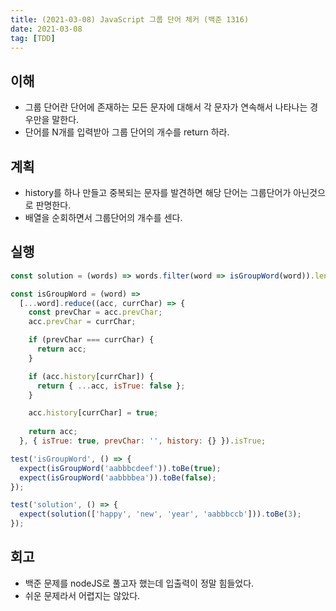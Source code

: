 ```yaml
---
title: (2021-03-08) JavaScript 그룹 단어 체커 (백준 1316)
date: 2021-03-08
tag: [TDD]
---
```


## 이해

- 그룹 단어란 단어에 존재하는 모든 문자에 대해서 각 문자가 연속해서 나타나는 경우만을 말한다.
- 단어를 N개를 입력받아 그룹 단어의 개수를 return 하라.

## 계획

- history를 하나 만들고 중복되는 문자를 발견하면 해당 단어는 그룹단어가 아닌것으로 판명한다.
- 배열을 순회하면서 그룹단어의 개수를 센다.

## 실행

```js
const solution = (words) => words.filter(word => isGroupWord(word)).length;

const isGroupWord = (word) =>
  [...word].reduce((acc, currChar) => {
    const prevChar = acc.prevChar;
    acc.prevChar = currChar;

    if (prevChar === currChar) {
      return acc;
    }

    if (acc.history[currChar]) {
      return { ...acc, isTrue: false };
    }

    acc.history[currChar] = true;
    
    return acc;
  }, { isTrue: true, prevChar: '', history: {} }).isTrue;

test('isGroupWord', () => {
  expect(isGroupWord('aabbbcdeef')).toBe(true);
  expect(isGroupWord('aabbbbea')).toBe(false);
});

test('solution', () => {
  expect(solution(['happy', 'new', 'year', 'aabbbccb'])).toBe(3);
});
```

## 회고

- 백준 문제를 nodeJS로 풀고자 했는데 입출력이 정말 힘들었다.
- 쉬운 문제라서 어렵지는 않았다.
